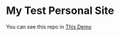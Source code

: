 # My Test Personal Site

You can see this repo in [This Demo](https://mohammadaminsaeedirad01.github.io/site/)
